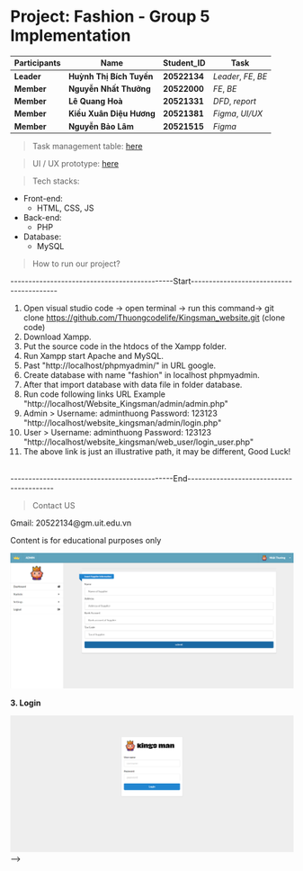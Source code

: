 # Project: Fashion - Group 5 Implementation

Participants | Name | Student_ID | Task |
--- | --- | --- | --- |
**Leader** | **Huỳnh Thị Bích Tuyền** | **20522134**| *Leader*, *FE*, *BE*|
**Member** | **Nguyễn Nhất Thưởng** | **20522000**| *FE*, *BE*|
**Member** | **Lê Quang Hoà** | **20521331** | *DFD*, *report*|
**Member** | **Kiều Xuân Diệu Hương**  | **20521381** | *Figma*, *UI/UX*|
**Member** | **Nguyễn Bảo Lâm** | **20521515** | *Figma*| 
 
 
> Task management table: [here](https://trello.com/invite/b/1JxH6dTT/ATTIe34f268745834a8f77f264f9fd1db14fE4D60B1C/system-management-design)


> UI / UX prototype: [here](https://www.figma.com/file/hP8yLSFgwHDQFOx6kgKqUI/Fashion-Web-UI%2FUX?node-id=0%3A1&t=pNkmhqDvo2T8ANsl-1) 



>Tech stacks:

* Front-end: 
  - HTML, CSS, JS
* Back-end: 
  - PHP
* Database: 
  - MySQL
>How to run our project?

---------------------------------------------Start-----------------------------------------
1. Open visual studio code -> open terminal -> run this command-> git clone https://github.com/Thuongcodelife/Kingsman_website.git (clone code)
2. Download Xampp.
3. Put the source code in the htdocs of the Xampp folder.
3. Run Xampp start Apache and MySQL.
4. Past "http://localhost/phpmyadmin/" in URL google.
5. Create database with name "fashion" in localhost phpmyadmin.
6. After that import database with data file in folder database.
7. Run code following links URL Example "http://localhost/Website_Kingsman/admin/admin.php"
8. Admin > Username: adminthuong Password: 123123 "http://localhost/website_kingsman/admin/login.php"
9. User > Username: adminthuong Password: 123123 "http://localhost/website_kingsman/web_user/login_user.php"
10. The above link is just an illustrative path, it may be different, Good Luck!
<br>
---------------------------------------------End-----------------------------------------


>Contact US
<p>Gmail: 20522134@gm.uit.edu.vn</p>
<p>Content is for educational purposes only</p>

![alt text](./img_detail_git/insert_data.png)

**3. Login**

![alt text](./img_detail_git/login_admin.png) -->
